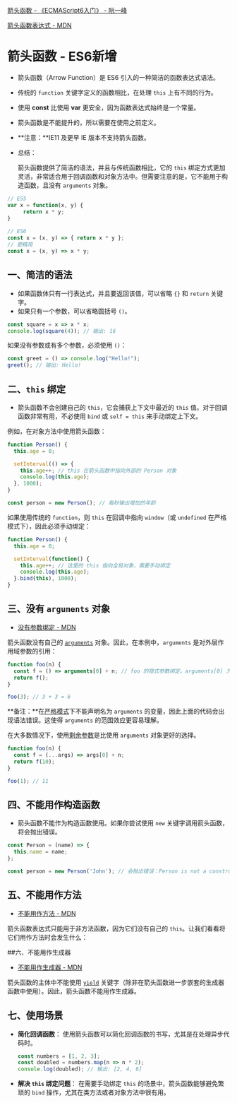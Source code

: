 [箭头函数 - 《ECMAScript6入门》 - 阮一峰](https://es6.ruanyifeng.com/#docs/function#%E7%AE%AD%E5%A4%B4%E5%87%BD%E6%95%B0)

[箭头函数表达式 - MDN](https://developer.mozilla.org/zh-CN/docs/Web/JavaScript/Reference/Functions/Arrow_functions)





# 箭头函数 - ES6新增

* 箭头函数（Arrow Function）是 ES6 引入的一种简洁的函数表达式语法。
* 传统的 `function` 关键字定义的函数相比，在处理 `this` 上有不同的行为。
* 使用 **const** 比使用 **var** 更安全，因为函数表达式始终是一个常量。
* 箭头函数是不能提升的，所以需要在使用之前定义。
* **注意：**IE11 及更早 IE 版本不支持箭头函数。

* 总结：

    箭头函数提供了简洁的语法，并且与传统函数相比，它的 `this` 绑定方式更加灵活，非常适合用于回调函数和对象方法中。但需要注意的是，它不能用于构造函数，且没有 `arguments` 对象。

```js
// ES5
var x = function(x, y) {
     return x * y;
}
 
// ES6
const x = (x, y) => { return x * y };
// 更精简
const x = (x, y) => x * y;
```



## 一、简洁的语法

- 如果函数体只有一行表达式，并且要返回该值，可以省略 `{}` 和 `return` 关键字。
- 如果只有一个参数，可以省略圆括号 `()`。

```js
const square = x => x * x;
console.log(square(4)); // 输出: 16
```

如果没有参数或有多个参数，必须使用 `()`：

```js
const greet = () => console.log("Hello!");
greet(); // 输出: Hello!
```



## 二、`this` 绑定

- 箭头函数不会创建自己的 `this`，它会捕获上下文中最近的 `this` 值。对于回调函数非常有用，不必使用 `bind` 或 `self = this` 来手动绑定上下文。

例如，在对象方法中使用箭头函数：

```js
function Person() {
  this.age = 0;

  setInterval(() => {
    this.age++; // this 在箭头函数中指向外部的 Person 对象
    console.log(this.age);
  }, 1000);
}

const person = new Person(); // 每秒输出增加的年龄
```

如果使用传统的 `function`，则 `this` 在回调中指向 `window`（或 `undefined` 在严格模式下），因此必须手动绑定：

```js
function Person() {
  this.age = 0;

  setInterval(function() {
    this.age++; // 这里的 this 指向全局对象，需要手动绑定
    console.log(this.age);
  }.bind(this), 1000);
}
```



## 三、没有 `arguments` 对象

* [没有参数绑定 - MDN](https://developer.mozilla.org/zh-CN/docs/Web/JavaScript/Reference/Functions/Arrow_functions#没有参数绑定)

箭头函数没有自己的 [`arguments`](https://developer.mozilla.org/zh-CN/docs/Web/JavaScript/Reference/Functions/arguments) 对象。因此，在本例中，`arguments` 是对外层作用域参数的引用：

```js
function foo(n) {
  const f = () => arguments[0] + n; // foo 的隐式参数绑定。arguments[0] 为 n
  return f();
}

foo(3); // 3 + 3 = 6
```

**备注：**在[严格模式](https://developer.mozilla.org/zh-CN/docs/Web/JavaScript/Reference/Strict_mode#让_eval_和_arguments_变的简单)下不能声明名为 `arguments` 的变量，因此上面的代码会出现语法错误。这使得 `arguments` 的范围效应更容易理解。

在大多数情况下，使用[剩余参数](https://developer.mozilla.org/zh-CN/docs/Web/JavaScript/Reference/Functions/rest_parameters)是比使用 `arguments` 对象更好的选择。

```js
function foo(n) {
  const f = (...args) => args[0] + n;
  return f(10);
}

foo(1); // 11
```



## 四、不能用作构造函数

- 箭头函数不能作为构造函数使用。如果你尝试使用 `new` 关键字调用箭头函数，将会抛出错误。

```javascript
const Person = (name) => {
  this.name = name;
};

const person = new Person('John'); // 会抛出错误：Person is not a constructor
```



## 五、不能用作方法

* [不能用作方法 - MDN](https://developer.mozilla.org/zh-CN/docs/Web/JavaScript/Reference/Functions/Arrow_functions#不能用作方法)

箭头函数表达式只能用于非方法函数，因为它们没有自己的 `this`。让我们看看将它们用作方法时会发生什么：



##六、不能用作生成器

* [不能用作生成器 - MDN](https://developer.mozilla.org/zh-CN/docs/Web/JavaScript/Reference/Functions/Arrow_functions#不能用作生成器)

箭头函数的主体中不能使用 [`yield`](https://developer.mozilla.org/zh-CN/docs/Web/JavaScript/Reference/Operators/yield) 关键字（除非在箭头函数进一步嵌套的生成器函数中使用）。因此，箭头函数不能用作生成器。



## 七、使用场景

- **简化回调函数**： 使用箭头函数可以简化回调函数的书写，尤其是在处理异步代码时。

    ```javascript
    const numbers = [1, 2, 3];
    const doubled = numbers.map(n => n * 2);
    console.log(doubled); // 输出: [2, 4, 6]
    ```

- **解决 `this` 绑定问题**： 在需要手动绑定 `this` 的场景中，箭头函数能够避免繁琐的 `bind` 操作，尤其在类方法或者对象方法中很有用。









